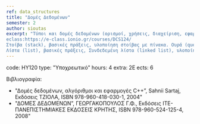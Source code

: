 ```yaml
---
ref: data_structures
title: "Δομές Δεδομένων"
semester: 2
author: sioutas
excerpt: "Τύποι και δομές δεδομένων (ορισμοί, χρήσεις, διαχείριση, εφαρμογές).
eclass:https://e-class.ionio.gr/courses/DCS124/
Στοίβα (stack), βασικές πράξεις, υλοποίηση στοίβας με πίνακα. Ουρά (queue), βασικές πράξεις, υλοποίηση ουράς με πίνακα.
Λίστα (list), βασικές πράξεις, Συνδεδεμένη λίστα (linked list), υλοποίηση με χρήση δεικτών, Δένδρα, Δυαδικά Δένδρα (binary trees), βασικές πράξεις, υλοποίηση ΔΔ με πίνακα, με δείκτες και με αναδρομή. Δένδρα AVL. Δένδρα Β, βασικές πράξεις. Κατακερματισμός (hashing). Διαχείριση μνήμης."
---
```


code: ΗΥ120
type: "Υποχρεωτικό"
hours: 4
extra: 2Ε
ects: 6

Βιβλιογραφία: 
  - "Δομές δεδομένων, αλγόριθμοι και εφαρμογές C++”, Sahnii Sartaj, Εκδόσεις ΤΖΙΟΛΑ, ISBN 978-960-418-030-1, 2004"
  - "ΔΟΜΕΣ ΔΕΔΟΜΕΝΩΝ”, ΓΕΩΡΓΑΚΟΠΟΥΛΟΣ Γ.Φ., Εκδόσεις ΙΤΕ-ΠΑΝΕΠΙΣΤΗΜΙΑΚΕΣ ΕΚΔΟΣΕΙΣ ΚΡΗΤΗΣ, ISBN 978-960-524-125-4, 2008"

